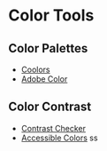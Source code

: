 # Color Tools

## Color Palettes
- [Coolors](https://coolors.co/)
- [Adobe Color](https://color.adobe.com/)

## Color Contrast
- [Contrast Checker](https://webaim.org/resources/contrastchecker/)
- [Accessible Colors](https://accessible-colors.com/)
ss
